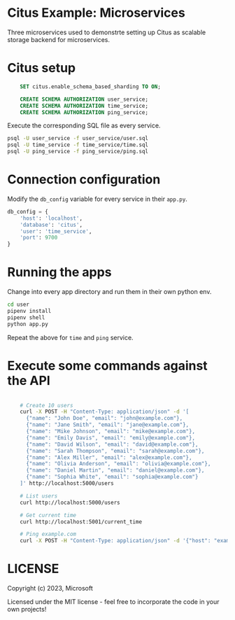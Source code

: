 # Citus Example: Microservices

Three microservices used to demonstrte setting up Citus as scalable storage backend for microservices.

# Citus setup

```sql
    SET citus.enable_schema_based_sharding TO ON;

    CREATE SCHEMA AUTHORIZATION user_service;
    CREATE SCHEMA AUTHORIZATION time_service;
    CREATE SCHEMA AUTHORIZATION ping_service;
```

Execute the corresponding SQL file as every service.

```bash
psql -U user_service -f user_service/user.sql
psql -U time_service -f time_service/time.sql
psql -U ping_service -f ping_service/ping.sql
```

# Connection configuration

Modify the `db_config` variable for every service in their `app.py`.

```python
db_config = {
    'host': 'localhost',
    'database': 'citus',
    'user': 'time_service',
    'port': 9700
}
```

# Running the apps

Change into every app directory and run them in their own python env.

```bash
cd user
pipenv install
pipenv shell
python app.py
```

Repeat the above for `time` and `ping` service.

# Execute some commands against the API

```bash

    # Create 10 users
    curl -X POST -H "Content-Type: application/json" -d '[
      {"name": "John Doe", "email": "john@example.com"},
      {"name": "Jane Smith", "email": "jane@example.com"},
      {"name": "Mike Johnson", "email": "mike@example.com"},
      {"name": "Emily Davis", "email": "emily@example.com"},
      {"name": "David Wilson", "email": "david@example.com"},
      {"name": "Sarah Thompson", "email": "sarah@example.com"},
      {"name": "Alex Miller", "email": "alex@example.com"},
      {"name": "Olivia Anderson", "email": "olivia@example.com"},
      {"name": "Daniel Martin", "email": "daniel@example.com"},
      {"name": "Sophia White", "email": "sophia@example.com"}
    ]' http://localhost:5000/users

    # List users
    curl http://localhost:5000/users

    # Get current time
    curl http://localhost:5001/current_time

    # Ping example.com
    curl -X POST -H "Content-Type: application/json" -d '{"host": "example.com"}' http://localhost:5002/ping

```

# LICENSE

Copyright (c) 2023, Microsoft

Licensed under the MIT license - feel free to incorporate the code in your own projects!
